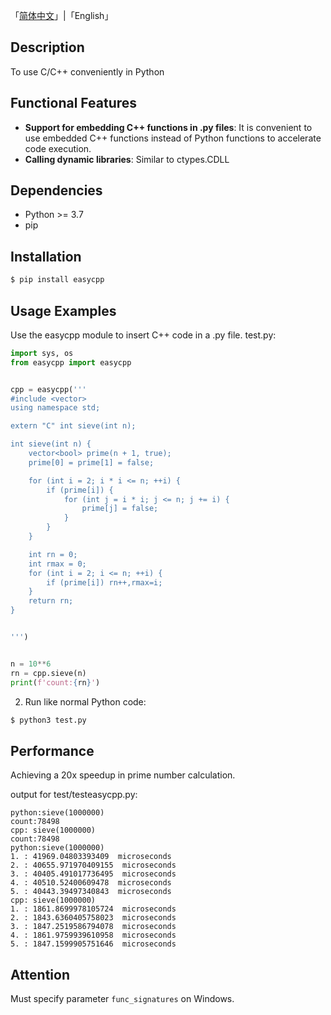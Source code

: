 「[简体中文](./README_cn.md)」|「English」

## Description

To use C/C++ conveniently in Python

## Functional Features

- **Support for embedding C++ functions in .py files**: It is convenient to use embedded C++ functions instead of Python functions to accelerate code execution.
- **Calling dynamic libraries**: Similar to ctypes.CDLL

## Dependencies

- Python >= 3.7
- pip

## Installation

```bash
$ pip install easycpp
```

## Usage Examples

Use the easycpp module to insert C++ code in a .py file. test.py:

```python
import sys, os
from easycpp import easycpp


cpp = easycpp('''
#include <vector>
using namespace std;

extern "C" int sieve(int n);

int sieve(int n) {
    vector<bool> prime(n + 1, true);
    prime[0] = prime[1] = false;

    for (int i = 2; i * i <= n; ++i) {
        if (prime[i]) {
            for (int j = i * i; j <= n; j += i) {
                prime[j] = false;
            }
        }
    }

    int rn = 0;
    int rmax = 0;
    for (int i = 2; i <= n; ++i) {
        if (prime[i]) rn++,rmax=i;
    }
    return rn;
}


''')


n = 10**6
rn = cpp.sieve(n)
print(f'count:{rn}')
```

2. Run like normal Python code:

```bash
$ python3 test.py
```

## Performance
Achieving a 20x speedup in prime number calculation.

output for test/testeasycpp.py:

```
python:sieve(1000000)
count:78498
cpp: sieve(1000000)
count:78498
python:sieve(1000000)
1. : 41969.04803393409  microseconds
2. : 40655.971970409155  microseconds
3. : 40405.491017736495  microseconds
4. : 40510.52400609478  microseconds
5. : 40443.39497340843  microseconds
cpp: sieve(1000000)
1. : 1861.8699978105724  microseconds
2. : 1843.6360405758023  microseconds
3. : 1847.2519586794078  microseconds
4. : 1861.9759939610958  microseconds
5. : 1847.1599905751646  microseconds
```

## Attention

Must specify parameter `func_signatures` on Windows.
